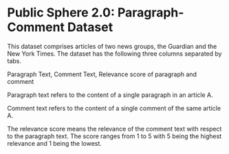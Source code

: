 # Public Sphere 2.0: Paragraph-Comment Dataset

This dataset comprises articles of two news groups, the Guardian and the New York Times. The dataset has the following three columns separated by tabs. 

Paragraph Text,  Comment Text,  Relevance score of paragraph and comment

Paragraph text refers to the content of a single paragraph in an article A.  

Comment text refers to the content of a single comment of the same article A.

The relevance score means the relevance of the comment text with respect to the paragraph text. 
The score ranges from 1 to 5 with 5 being the highest relevance and 1 being the lowest. 
